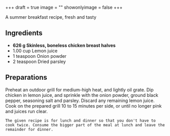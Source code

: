 +++
draft = true
image = ""
showonlyimage = false
+++

A summer breakfast recipe, fresh and tasty
<!--more-->

## Ingredients

- **626 g Skinless, boneless chicken breast halves**
- 1.00 cup Lemon juice
- 1 teaspoon Onion powder
- 2 teaspoon Dried parsley

## Preparations

Preheat an outdoor grill for medium-high heat, and lightly oil grate. Dip chicken in lemon juice, and sprinkle with the onion powder, ground black pepper, seasoning salt and parsley. Discard any remaining lemon juice. Cook on the prepared grill 10 to 15 minutes per side, or until no longer pink and juices run clear.  

`The given recipe is for lunch and dinner so that you don't have to cook twice. Consume the bigger part of the meal at lunch and leave the remainder for dinner.`
